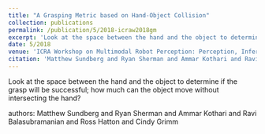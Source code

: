 ```yaml
---
title: "A Grasping Metric based on Hand-Object Collision"
collection: publications
permalink: /publication/5/2018-icraw2018gm
excerpt: 'Look at the space between the hand and the object to determine if the grasp will be successful; how much can the object move without intersecting the hand? , '
date: 5/2018
venue: 'ICRA Workshop on Multimodal Robot Perception: Perception, Inference, and Learning for Joint Semantic, Geometric, and Physical Understanding'
citation: 'Matthew Sundberg and Ryan Sherman and Ammar Kothari and Ravi Balasubramanian and Ross Hatton and Cindy Grimm'
---
```

Look at the space between the hand and the object to determine if the grasp will be successful; how much can the object move without intersecting the hand? 

authors: Matthew Sundberg and Ryan Sherman and Ammar Kothari and Ravi Balasubramanian and Ross Hatton and Cindy Grimm